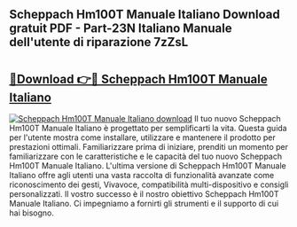 ## Scheppach Hm100T Manuale Italiano Download gratuit PDF - Part-23N Italiano Manuale dell'utente di riparazione 7zZsL

# <h2><a href="http://dfeth3i.blite.top/?on=Scheppach+Hm100T+Manuale+Italiano">🔗Download 👉🔴 Scheppach Hm100T Manuale Italiano</a></h2>

[![Scheppach Hm100T Manuale Italiano download](https://i.imgur.com/lujVjoI.png)](http://dfeth3i.blite.top/?on=Scheppach+Hm100T+Manuale+Italiano)
Il tuo nuovo Scheppach Hm100T Manuale Italiano è progettato per semplificarti la vita. Questa guida per l'utente mostra come installare, utilizzare e mantenere il prodotto per prestazioni ottimali. Familiarizzare prima di iniziare, prenditi un momento per familiarizzare con le caratteristiche e le capacità del tuo nuovo Scheppach Hm100T Manuale Italiano. L'ultima versione di Scheppach Hm100T Manuale Italiano offre agli utenti una vasta raccolta di funzionalità avanzate come riconoscimento dei gesti, Vivavoce, compatibilità multi-dispositivo e consigli personalizzati. Il vostro successo è il nostro obiettivo Scheppach Hm100T Manuale Italiano. Ci impegniamo a fornirti gli strumenti e il supporto di cui hai bisogno.
